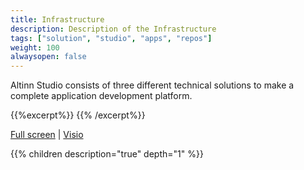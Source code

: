 ```yaml
---
title: Infrastructure
description: Description of the Infrastructure
tags: ["solution", "studio", "apps", "repos"]
weight: 100
alwaysopen: false
---
```


Altinn Studio consists of three different technical solutions to make a complete application development platform.


{{%excerpt%}}
<object data="/architecture/infrastructure/altinn_infrastructure.svg" type="image/svg+xml" style="width: 100%;"></object>
{{% /excerpt%}}


[Full screen](/architecture/infrastructure/altinn_infrastructure.svg") | [Visio](/architecture/infrastructure/altinn_infrastructure.vsdx)


{{% children description="true" depth="1" %}}
